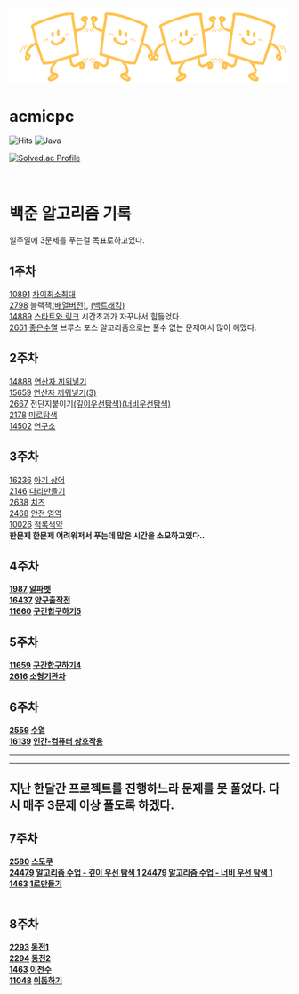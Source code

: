 <img src="Logo2.png">

# acmicpc

![Hits](https://hits.seeyoufarm.com/api/count/incr/badge.svg?url=https%3A%2F%2Fgithub.com%2Fkim-soohyeon&count_bg=%23FFDAC7&title_bg=%23FFADAD&icon=&icon_color=%23E7E7E7&title=hits&edge_flat=false)
![Java](https://img.shields.io/badge/Java-007396.svg?&style=for-the-badge&logo=Java&logoColor=white)

[![Solved.ac Profile](http://mazassumnida.wtf/api/generate_badge?boj=davidjin337)](https://solved.ac/davidjin337)

<br>

백준 알고리즘 기록
=====
 일주일에 3문제를 푸는걸 목표로하고있다.

1주차
----
   [10891](https://www.acmicpc.net/problem/10819) [차이최소최대](https://github.com/woongwhee/acmicpc/blob/master/exhaustivesearch/problem10819clear.java) <br>
   [2798](https://www.acmicpc.net/problem/2798) 블랙잭[(배열버전)](https://github.com/woongwhee/acmicpc/blob/master/exhaustivesearch/problem2789/problem2789ArrayVersion.java),
   [(백트래킹)](https://github.com/woongwhee/acmicpc/blob/master/exhaustivesearch/problem2789/problem2789Backtracking.java)<br>
   [14889](https://www.acmicpc.net/problem/14889) [스타트와 링크](https://github.com/woongwhee/acmicpc/blob/master/exhaustivesearch/problem14889.java) 시간초과가 자꾸나서 힘들었다.<br>
   [2661](https://www.acmicpc.net/problem/2661) [좋은수열](https://github.com/woongwhee/acmicpc/blob/master/exhaustivesearch/problem2661.java) 브루스 포스 알고리즘으로는 풀수 없는 문제여서 많이 헤맸다. <br>
   
2주차
----
   [14888](https://www.acmicpc.net/problem/14888) [연산자 끼워넣기](https://github.com/woongwhee/acmicpc/blob/master/exhaustivesearch/problem14488.java)<br>
   [15659](https://www.acmicpc.net/problem/15659) [연산자 끼워넣기(3)](https://github.com/woongwhee/acmicpc/blob/master/exhaustivesearch/problem15659.java)<br>
   [2667](https://www.acmicpc.net/problem/2667) 전단지붙이기[(깊이우선탐색)](https://github.com/woongwhee/acmicpc/blob/master/dfs/problem2667.java)[(너비우선탐색)](https://github.com/woongwhee/acmicpc/blob/master/bfs/problem2667.java)<br>
   [2178](https://www.acmicpc.net/problem/2178) [미로탐색](https://github.com/woongwhee/acmicpc/blob/master/bfs/problem2178.java)<br>
   [14502](https://www.acmicpc.net/problem/14502) [연구소](https://github.com/woongwhee/acmicpc/blob/master/bfs/problem14502.java)<br>

   
3주차
----
   [16236](https://www.acmicpc.net/problem/16236) [아기 상어](https://github.com/woongwhee/acmicpc/blob/master/bfs/problem16236.java)<br>
   [2146](https://www.acmicpc.net/problem/2146) [다리만들기](https://github.com/woongwhee/acmicpc/blob/master/bfs/problem2146.java)<br>
   [2638](https://www.acmicpc.net/problem/2638) [치즈](https://github.com/woongwhee/acmicpc/blob/master/bfs/problem2638.java)<br>
   [2468](https://www.acmicpc.net/problem/2468) [안전 영역](https://github.com/woongwhee/acmicpc/blob/master/dfs/problem2468.java)<br>
   [10026](https://www.acmicpc.net/problem/10026) [적록색약](https://github.com/woongwhee/acmicpc/blob/master/dfs/problem10026.java)<br>
   <b>한문제 한문제 어려워저서 푸는데 많은 시간을 소모하고있다..<b>
   
4주차
----
   [1987](https://www.acmicpc.net/problem/1987) [알파벳](https://github.com/woongwhee/acmicpc/blob/master/dfs/problem1987.java)<br>
   [16437](https://www.acmicpc.net/problem/16437) [양구출작전](https://github.com/woongwhee/acmicpc/blob/master/dfs/problem16437.java)<br>
   [11660](https://www.acmicpc.net/problem/11660) [구간합구하기5](https://github.com/woongwhee/acmicpc/blob/master/prefixsum/problem11660.java)<br>

5주차
----
   [11659](https://www.acmicpc.net/problem/11659) [구간합구하기4](https://github.com/woongwhee/acmicpc/blob/master/dfs/problem11659.java)<br>
   [2616](https://www.acmicpc.net/problem/2616) [소형기관차](https://github.com/woongwhee/acmicpc/blob/master/prefixsum/problem2616.java)<br>
 
6주차
----
   [2559](https://www.acmicpc.net/problem/2559) [수열](https://github.com/woongwhee/acmicpc/blob/master/prefixsum/problem2559.java)<br>
   [16139](https://www.acmicpc.net/problem/16139) [인간-컴퓨터 상호작용](https://github.com/woongwhee/acmicpc/blob/master/prefixsum/problem16139.java)<br>
   
   
 <hr><hr>
 
 ## 지난 한달간 프로젝트를 진행하느라 문제를 못 풀었다. 다시 매주 3문제 이상 풀도록 하겠다.
 
 7주차
 ----
  [2580](https://www.acmicpc.net/problem/2580) [스도쿠](https://github.com/woongwhee/acmicpc/blob/master/backtracking/problem2580.java)<br>
  [24479](https://www.acmicpc.net/problem/24479) [알고리즘 수업 - 깊이 우선 탐색 1](https://github.com/woongwhee/acmicpc/blob/master/dfs/problem24479.java)
  [24479](https://www.acmicpc.net/problem/24444) [알고리즘 수업 - 너비 우선 탐색 1](https://github.com/woongwhee/acmicpc/blob/master/bfs/problem24444.java)  
  [1463](https://www.acmicpc.net/problem/1463) [1로만들기](https://github.com/woongwhee/acmicpc/blob/master/dynamic/problem1463.java)<br>
<br>
   
  8주차
  ----
  [2293](https://www.acmicpc.net/problem/2293) [동전1](https://github.com/woongwhee/acmicpc/blob/master/dynamic/problem2293.java)<br>
  [2294](https://www.acmicpc.net/problem/2294) [동전2](https://github.com/woongwhee/acmicpc/blob/master/dynamic/problem2294.java)<br>
  [1463](https://www.acmicpc.net/problem/2193) [이천수](https://github.com/woongwhee/acmicpc/blob/master/dynamic/problem2193.java)<br>
  [11048](https://www.acmicpc.net/problem/11048) [이동하기](https://github.com/woongwhee/acmicpc/blob/master/dynamic/problem11048.java)<br>
      
  
